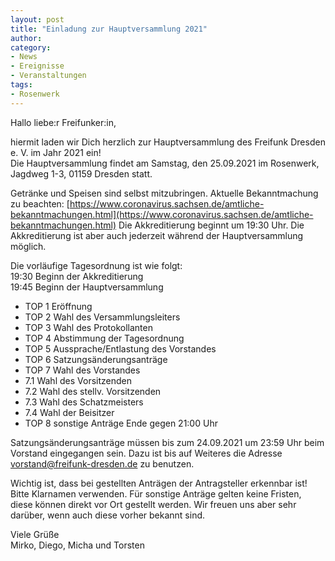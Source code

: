 ```yaml
---
layout: post
title: "Einladung zur Hauptversammlung 2021"
author: 
category:
- News
- Ereignisse
- Veranstaltungen
tags:
- Rosenwerk
---
```


Hallo liebe:r Freifunker:in,

hiermit laden wir Dich herzlich zur Hauptversammlung des Freifunk Dresden e. V. im Jahr 2021 ein!  
Die Hauptversammlung findet am Samstag, den 25.09.2021 im Rosenwerk, Jagdweg 1-3, 01159 Dresden statt.

Getränke und Speisen sind selbst mitzubringen. Aktuelle Bekanntmachung zu beachten: [https://www.coronavirus.sachsen.de/amtliche-bekanntmachungen.html](https://www.coronavirus.sachsen.de/amtliche-bekanntmachungen.html) Die Akkreditierung beginnt um 19:30 Uhr. Die Akkreditierung ist aber auch jederzeit während der Hauptversammlung möglich.

Die vorläufige Tagesordnung ist wie folgt:  
19:30 Beginn der Akkreditierung  
19:45 Beginn der Hauptversammlung  
- TOP 1 Eröffnung
- TOP 2 Wahl des Versammlungsleiters
- TOP 3 Wahl des Protokollanten
- TOP 4 Abstimmung der Tagesordnung
- TOP 5 Aussprache/Entlastung des Vorstandes
- TOP 6 Satzungsänderungsanträge
- TOP 7 Wahl des Vorstandes
- 7.1 Wahl des Vorsitzenden
- 7.2 Wahl des stellv. Vorsitzenden
- 7.3 Wahl des Schatzmeisters
- 7.4 Wahl der Beisitzer
- TOP 8 sonstige Anträge
Ende gegen 21:00 Uhr

Satzungsänderungsanträge müssen bis zum 24.09.2021 um 23:59 Uhr beim Vorstand eingegangen sein. Dazu ist bis auf Weiteres die Adresse vorstand@freifunk-dresden.de zu benutzen.

Wichtig ist, dass bei gestellten Anträgen der Antragsteller erkennbar ist! Bitte Klarnamen verwenden. Für sonstige Anträge gelten keine Fristen, diese können direkt vor Ort gestellt werden. Wir freuen uns aber sehr darüber, wenn auch diese vorher bekannt sind.

Viele Grüße  
Mirko, Diego, Micha und Torsten
